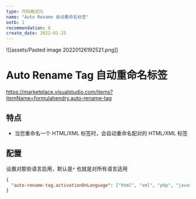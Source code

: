 ```yaml
---
type: 代码格式化
name: "Auto Rename 自动重命名标签"
ootb: 1
recommendation: 8
create_date: 2022-01-25
---
```


![[assets/Pasted image 20220126192521.png]]

# Auto Rename Tag 自动重命名标签

https://marketplace.visualstudio.com/items?itemName=formulahendry.auto-rename-tag

## 特点

-   当您重命名一个 HTML/XML 标签时，会自动重命名配对的 HTML/XML 标签

## 配置

设置对那些语言启用，默认是`*` 也就是对所有语言适用

```json
{
  "auto-rename-tag.activationOnLanguage": ["html", "xml", "php", "javascript"]
}
```